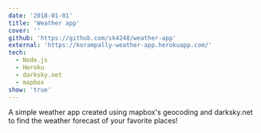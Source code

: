 ```yaml
---
date: '2018-01-01'
title: 'Weather app'
cover: ''
github: 'https://github.com/sk4248/weather-app'
external: 'https://korampally-weather-app.herokuapp.com/'
tech:
  - Node.js
  - Heroku
  - darksky.net
  - mapbox
show: 'true'
---
```


 A simple weather app created using mapbox's geocoding and darksky.net to find the weather forecast of your favorite places!